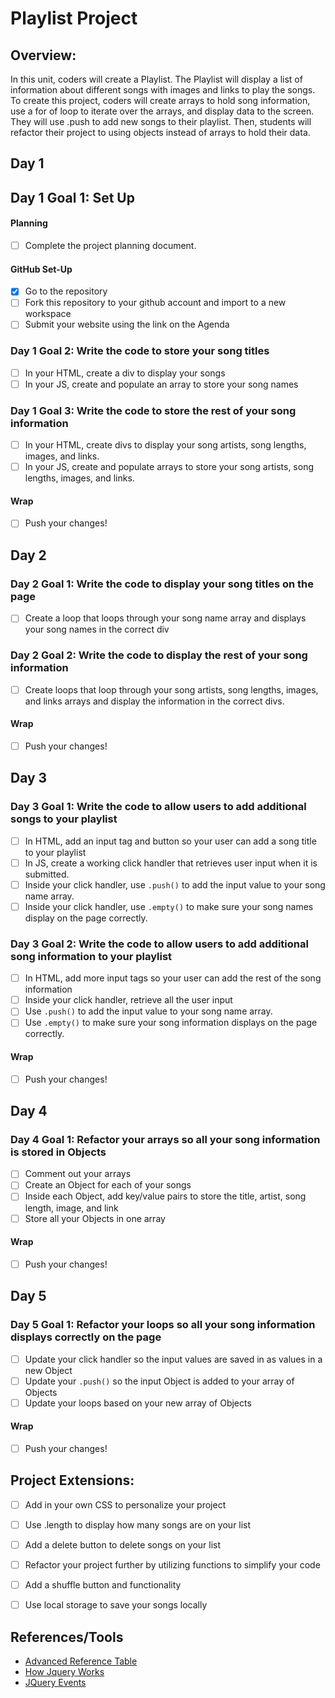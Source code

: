 # Playlist Project

## Overview:
In this unit, coders will create a Playlist. The Playlist will display a list of information about different songs with images and links to play the songs. To create this project, coders will create arrays to hold song information, use a for of loop to iterate over the arrays, and display data to the screen. They will use .push to add new songs to their playlist. Then, students will refactor their project to using objects instead of arrays to hold their data.

## Day 1

## Day 1 Goal 1: Set Up
#### Planning
- [ ] Complete the project planning document.
#### GitHub Set-Up
- [x] Go to the repository
- [ ] Fork this repository to your github account and import to a new workspace
- [ ] Submit your website using the link on the Agenda

### Day 1 Goal 2: Write the code to store your song titles
- [ ] In your HTML, create a div to display your songs
- [ ] In your JS, create and populate an array to store your song names

### Day 1 Goal 3: Write the code to store the rest of your song information
- [ ] In your HTML, create divs to display your song artists, song lengths, images, and links.
- [ ] In your JS, create and populate arrays to store your song artists, song lengths, images, and links.

#### Wrap
- [ ] Push your changes!

## Day 2

### Day 2 Goal 1: Write the code to display your song titles on the page
- [ ] Create a loop that loops through your song name array and displays your song names in the correct div

### Day 2 Goal 2: Write the code to display the rest of your song information
- [ ] Create loops that loop through your song artists, song lengths, images, and links arrays and display the information in the correct divs.

#### Wrap
- [ ] Push your changes!

## Day 3

### Day 3 Goal 1: Write the code to allow users to add additional songs to your playlist
- [ ] In HTML, add an input tag and button so your user can add a song title to your playlist
- [ ] In JS, create a working click handler that retrieves user input when it is submitted.
- [ ] Inside your click handler, use `.push()` to add the input value to your song name array.
- [ ] Inside your click handler, use `.empty()` to make sure your song names display on the page correctly.

### Day 3 Goal 2: Write the code to allow users to add additional song information to your playlist
- [ ] In HTML, add more input tags so your user can add the rest of the song information
- [ ] Inside your click handler, retrieve all the user input
- [ ] Use `.push()` to add the input value to your song name array.
- [ ] Use `.empty()` to make sure your song information displays on the page correctly.

#### Wrap
- [ ] Push your changes!

## Day 4

### Day 4 Goal 1: Refactor your arrays so all your song information is stored in Objects
- [ ] Comment out your arrays
- [ ] Create an Object for each of your songs
- [ ] Inside each Object, add key/value pairs to store the title, artist, song length, image, and link
- [ ] Store all your Objects in one array

#### Wrap
- [ ] Push your changes!


## Day 5

### Day 5 Goal 1: Refactor your loops so all your song information displays correctly on the page
- [ ] Update your click handler so the input values are saved in as values in a new Object
- [ ] Update your `.push()` so the input Object is added to your array of Objects
- [ ] Update your loops based on your new array of Objects

#### Wrap
- [ ] Push your changes!

## Project Extensions:
- [ ] Add in your own CSS to personalize your project
- [ ] Use .length to display how many songs are on your list
- [ ] Add a delete button to delete songs on your list
- [ ] Refactor your project further by utilizing functions to simplify your code
- [ ] Add a shuffle button and functionality
- [ ] Use local storage to save your songs locally


## References/Tools
* [Advanced Reference Table](https://docs.google.com/document/d/1SElvLDvtVOoYZJyR5XbCQJWbSTxyChDiQkz7n3c63Go/preview)
* [How Jquery Works](http://learn.jquery.com/about-jquery/how-jquery-works/)
* [JQuery Events](http://api.jquery.com/category/events/)
